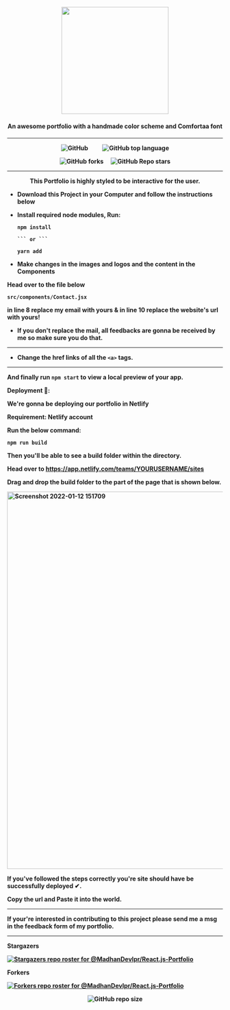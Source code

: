 
<p align="center"><a href="https://madhan-developer.herokuapp.com"><img width="250" src="https://user-images.githubusercontent.com/81558579/188298998-444671c7-3de2-474c-8e63-e136c62ce19b.png">
</a><h4 align="center">An awesome portfolio with a handmade color scheme and Comfortaa font<h4></p><hr>
<p align="center"><img alt="GitHub" src="https://img.shields.io/github/license/MadhanDevlpr/React.js-Portfolio?color=white&label=LICENSE&logoColor=%23171819&style=for-the-badge"></img>&nbsp;&nbsp;&nbsp;&nbsp;&nbsp;&nbsp;&nbsp;&nbsp;&nbsp;&nbsp;<img alt="GitHub top language" src="https://img.shields.io/github/languages/top/MadhanDevlpr/React.js-Portfolio?color=white&label=SCSS&style=for-the-badge"></img></p>
<p align="center"><img alt="GitHub forks" src="https://img.shields.io/github/forks/MadhanDevlpr/React.js-Portfolio?color=white&style=for-the-badge"></img>&nbsp;&nbsp;&nbsp;&nbsp;&nbsp;<img alt="GitHub Repo stars" src="https://img.shields.io/github/stars/MadhanDevlpr/React.js-Portfolio?color=white&style=for-the-badge"></img></p>

  <hr>
<p align=center>This Portfolio is highly styled to be interactive for the user.</p>





- Download this Project in your Computer and follow the instructions below

- Install required node modules, Run:
  ``` 
  npm install 
  
  ``` or ``` 
  
  yarn add
  
  ```
  
- Make changes in the images and logos and the content in the Components

Head over to the file below
 ``` 
 src/components/Contact.jsx 
 ``` 
 in line 8 replace my email with yours &
 in line 10 replace the website's url with yours!

- If you don't replace the mail, all feedbacks are gonna be received by me so make sure you do that.

<hr>

- Change the href links of all the ```<a>``` tags.

<hr>


And  finally run ``` npm start ``` to view a local preview of your app.


Deployment 🧪:

We're gonna be deploying our portfolio in Netlify

Requirement: Netlify account

Run the below command:
```
npm run build
```
Then you'll be able to see a build folder within the directory.

Head over to https://app.netlify.com/teams/YOURUSERNAME/sites

Drag and drop the build folder to the part of the page that is shown below.

<img width="881" alt="Screenshot 2022-01-12 151709" src="https://user-images.githubusercontent.com/81558579/149115193-5e38efaa-4a7c-41f3-9202-9476f686b0b5.png">

If you've followed the steps correctly you're site should have be successfully deployed ✔.

Copy the url and Paste it into the world.


<hr>

If your're interested in contributing to this project please send me a msg in the feedback form of my portfolio.

<hr>

Stargazers


[![Stargazers repo roster for @MadhanDevlpr/React.js-Portfolio](https://reporoster.com/stars/MadhanDevlpr/React.js-Portfolio)](https://github.com/MadhanDevlpr/React.js-Portfolio/stargazers)

Forkers

[![Forkers repo roster for @MadhanDevlpr/React.js-Portfolio](https://reporoster.com/forks/MadhanDevlpr/React.js-Portfolio)](https://github.com/MadhanDevlpr/React.js-Portfolio/network/members)



<p align="center"><img alt="GitHub repo size" src="https://img.shields.io/github/repo-size/MadhanDevlpr/React.js-Portfolio?color=white&style=for-the-badge"></img></p>
